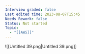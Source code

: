 ```yaml
---
Interview graded: false
Last edited time: 2023-08-07T15:45
Needs Rework: false
Status: Not started
Topic:
  - "[[AWS]]"
---
```

![[Untitled 39.png|Untitled 39.png]]